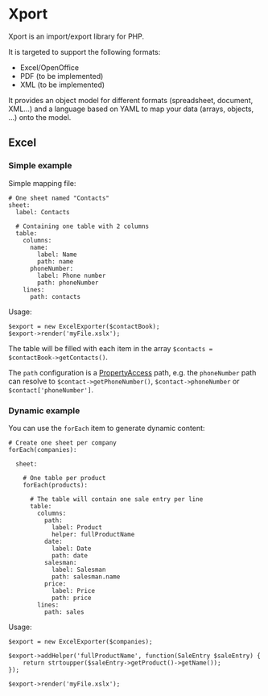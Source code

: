 # Xport

Xport is an import/export library for PHP.

It is targeted to support the following formats:

- Excel/OpenOffice
- PDF (to be implemented)
- XML (to be implemented)

It provides an object model for different formats (spreadsheet, document, XML…) and a language based on YAML to map your data (arrays, objects, …) onto the model.

## Excel

### Simple example

Simple mapping file:

    # One sheet named "Contacts"
    sheet:
      label: Contacts

      # Containing one table with 2 columns
      table:
        columns:
          name:
            label: Name
            path: name
          phoneNumber:
            label: Phone number
            path: phoneNumber
        lines:
          path: contacts

Usage:

    $export = new ExcelExporter($contactBook);
    $export->render('myFile.xslx');

The table will be filled with each item in the array `$contacts = $contactBook->getContacts()`.

The `path` configuration is a [PropertyAccess](http://symfony.com/doc/master/components/property_access/index.html) path, e.g. the `phoneNumber` path can resolve to `$contact->getPhoneNumber()`, `$contact->phoneNumber` or `$contact['phoneNumber']`.

### Dynamic example

You can use the `forEach` item to generate dynamic content:

    # Create one sheet per company
    forEach(companies):

      sheet:

        # One table per product
        forEach(products):

          # The table will contain one sale entry per line
          table:
            columns:
              path:
                label: Product
                helper: fullProductName
              date:
                label: Date
                path: date
              salesman:
                label: Salesman
                path: salesman.name
              price:
                label: Price
                path: price
            lines:
              path: sales

Usage:

    $export = new ExcelExporter($companies);

    $export->addHelper('fullProductName', function(SaleEntry $saleEntry) {
        return strtoupper($saleEntry->getProduct()->getName());
    });

    $export->render('myFile.xslx');
